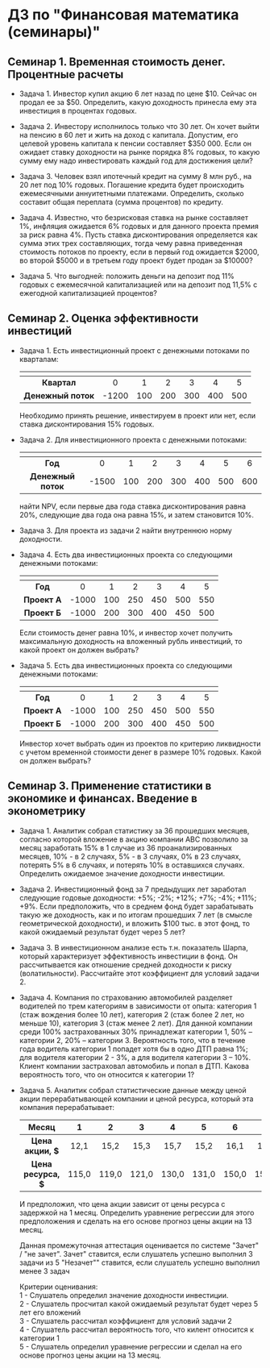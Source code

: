 # ДЗ по "Финансовая математика (семинары)"

## Семинар 1. Временная стоимость денег. Процентные расчеты

- Задача 1. Инвестор купил акцию 6 лет назад по цене $10. Сейчас он продал ее за $50. Определить, какую доходность принесла ему эта инвестиция в процентах годовых.

- Задача 2. Инвестору исполнилось только что 30 лет. Он хочет выйти на пенсию в 60 лет и жить на доход с капитала. Допустим, его целевой уровень капитала к пенсии составляет $350 000. Если он ожидает ставку доходности на рынке порядка 8% годовых, то какую сумму ему надо инвестировать каждый год для достижения цели?

- Задача 3. Человек взял ипотечный кредит на сумму 8 млн руб., на 20 лет под 10% годовых. Погашение кредита будет происходить ежемесячными аннуитетными платежами. Определить, сколько составит общая переплата (сумма процентов) по кредиту.

- Задача 4. Известно, что безрисковая ставка на рынке составляет 1%, инфляция ожидается 6% годовых и для данного проекта премия за риск равна 4%. Пусть ставка дисконтирования определяется как сумма этих трех составляющих, тогда чему равна приведенная стоимость потоков по проекту, если в первый год ожидается $2000, во второй $5000 и в третьем году проект будет продан за $10000?

- Задача 5. Что выгодней: положить деньги на депозит под 11% годовых с ежемесячной капитализацией или на депозит под 11,5% с ежегодной капитализацией процентов?

## Семинар 2. Оценка эффективности инвестиций
- Задача 1. Есть инвестиционный проект с денежными потоками по кварталам:  

    | <!-- -->          | <!-- --> | <!-- --> | <!-- --> | <!-- --> | <!-- --> | <!-- --> | 
    | :---------------: | :------: | :------: | :------: | :------: | :------: | :------: | 
    | **Квартал**       | 0        | 1        | 2        | 3        | 4        | 5        | 
    | **Денежный поток**| -1200    | 100      | 200      | 300      | 400      | 500      | 

    Необходимо принять решение, инвестируем в проект или нет, если ставка дисконтирования 15% годовых.

- Задача 2. Для инвестиционного проекта с денежными потоками:  

    | <!-- -->          | <!-- --> | <!-- --> | <!-- --> | <!-- --> | <!-- --> | <!-- --> | <!-- --> |
    | :---------------: | :------: | :------: | :------: | :------: | :------: | :------: | :------: |
    | **Год**           | 0        | 1        | 2        | 3        | 4        | 5        | 6        |
    | **Денежный поток**| -1500    | 100      | 200      | 300      | 400      | 500      | 600      |

    найти NPV, если первые два года ставка дисконтирования равна 20%, следующие два года она равна 15%, и затем становится 10%.

- Задача 3. Для проекта из задачи 2 найти внутреннюю норму доходности.

- Задача 4. Есть два инвестиционных проекта со следующими денежными потоками: 

    | <!-- -->          | <!-- --> | <!-- --> | <!-- --> | <!-- --> | <!-- --> | <!-- --> | 
    | :---------------: | :------: | :------: | :------: | :------: | :------: | :------: | 
    | **Год**           | 0        | 1        | 2        | 3        | 4        | 5        | 
    | **Проект А**      | -1000    | 100      | 250      | 450      | 500      | 550      |
    | **Проект Б**      | -1000    | 200      | 300      | 400      | 450      | 500      |

    Если стоимость денег равна 10%, и инвестор хочет получить максимальную доходность на вложенный рубль инвестиций, то какой проект он должен выбрать?

- Задача 5. Есть два инвестиционных проекта со следующими денежными потоками:  

    | <!-- -->          | <!-- --> | <!-- --> | <!-- --> | <!-- --> | <!-- --> | <!-- --> | 
    | :---------------: | :------: | :------: | :------: | :------: | :------: | :------: | 
    | **Год**           | 0        | 1        | 2        | 3        | 4        | 5        | 
    | **Проект А**      | -1000    | 100      | 250      | 450      | 500      | 550      |
    | **Проект Б**      | -1000    | 200      | 300      | 400      | 450      | 500      |

    Инвестор хочет выбрать один из проектов по критерию ликвидности с учетом временной стоимости денег в размере 10% годовых. Какой он должен выбрать?


## Семинар 3. Применение статистики в экономике и финансах. Введение в эконометрику
- Задача 1. Аналитик собрал статистику за 36 прошедших месяцев, согласно которой вложение в акцию компании АВС позволило за месяц заработать 15% в 1 случае из 36 проанализированных месяцев, 10% - в 2 случаях, 5% - в 3 случаях, 0% в 23 случаях, потерять 5% в 6 случаях, и потерять 10% в оставшихся случаях. Определить ожидаемое значение доходности инвестиции.

- Задача 2. Инвестиционный фонд за 7 предыдущих лет заработал следующие годовые доходности: +5%; -2%; +12%; +7%; -4%; +11%; +9%. Если предположить, что в среднем фонд будет зарабатывать такую же доходность, как и по итогам прошедших 7 лет (в смысле геометрической доходности), и вложить $100 тыс. в этот фонд, то какой ожидаемый результат будет через 5 лет?

- Задача 3. В инвестиционном анализе есть т.н. показатель Шарпа, который характеризует эффективность инвестиции в фонд. Он рассчитывается как отношение средней доходности к риску (волатильности). Рассчитайте этот коэффициент для условий задачи 2.

- Задача 4. Компания по страхованию автомобилей разделяет водителей по трем категориям в зависимости от опыта: категория 1 (стаж вождения более 10 лет), категория 2 (стаж более 2 лет, но меньше 10), категория 3 (стаж менее 2 лет). Для данной компании среди 100% застрахованных 30% принадлежат категории 1, 50% – категории 2, 20% – категории 3. Вероятность того, что в течение года водитель категории 1 попадет хотя бы в одно ДТП равна 1%; для водителя категории 2 - 3%, а для водителя категории 3 – 10%. Клиент компании застраховал автомобиль и попал в ДТП. Какова вероятность того, что он относится к категории 1?

- Задача 5. Аналитик собрал статистические данные между ценой акции перерабатывающей компании и ценой ресурса, который эта компания перерабатывает:

    | **Месяц**           | 1     | 2     | 3     | 4     | 5     | 6     | 7     | 8     | 9     | 10    | 11    | 12    |
    | :---------------:   | :---: | :---: | :---: | :---: | :---: | :---: | :---: | :---: | :---: | :---: | :---: | :---: |
    | **Цена акции, $**   | 12,1  | 15,2  | 15,3  | 15,7  | 15,2  | 16,1  | 16,5  | 17,1  | 17,2  | 17,0  | 16,8  | 16,9  |
    | **Цена ресурса, $** | 115,0 | 119,0 | 121,0 | 130,0 | 131,0 | 150,0 | 155,0 | 172,0 | 174,0 | 168,0 | 161,0 | 159,0 |


    И предположил, что цена акции зависит от цены ресурса с задержкой на 1 месяц. Определить уравнение регрессии для этого предположения и сделать на его основе прогноз цены акции на 13 месяц.

    Данная промежуточная аттестация оценивается по системе "Зачет" / "не зачет".
    Зачет" ставится, если слушатель успешно выполнил 3 задачи из 5
    "Незачет"" ставится, если слушатель успешно выполнил менее 3 задач

    Критерии оценивания:  
    1 - Слушатель определил значение доходности инвестиции.  
    2 - Слушатель просчитал какой ожидаемый результат будет через 5 лет его вложений  
    3 - Слушатель рассчитал коэффициент для условий задачи 2  
    4 - Слушатель рассчитал вероятность того, что килент относится к категории 1  
    5 - Слушатель определил уравнение регрессии и сделал на его основе прогноз цены акции на 13 месяц.  
